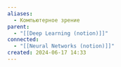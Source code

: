 ```yaml
---
aliases:
  - Компьютерное зрение
parent:
  - "[[Deep Learning (notion)]]"
connected:
  - "[[Neural Networks (notion)]]"
created: 2024-06-17 14:33
---
```

